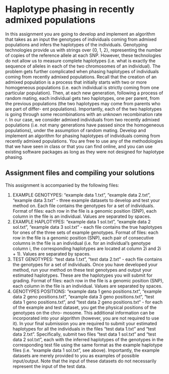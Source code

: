 # Haplotype phasing in recently admixed populations
In this assignment you are going to develop and implement an algorithm that takes as an input the genotypes of individuals coming from admixed populations and infers the haplotypes of the individuals.
Genotyping technologies provide us with strings over {0, 1, 2}, representing the number of copies of the reference allele at each SNP. However, these technologies do not allow us to measure complete haplotypes (i.e. what is exactly the sequence of alleles in each of the two chromosomes of an individual). The problem gets further complicated when phasing haplotypes of individuals coming from recently admixed populations.
Recall that the creation of an admixed population is a process that initially starts with two or more homogeneous populations (i.e. each individual is strictly coming from one particular population). Then, at each new generation, following a process of random mating, each individual gets two haplotypes, one per parent, from the previous populations (the two haplotypes may come from parents who are part of differ- ent populations). Importantly, each of the two haplotypes is going through some recombinations with an unknown recombination rate r. In our case, we consider admixed individuals from two recently admixed populations (i.e. not many generations have passed since the homogeneous populations), under the assumption of random mating.
Develop and implement an algorithm for phasing haplotypes of individuals coming from recently admixed populations. You are free to use any of the methodologies that we have seen in class or that you can find online, and you can use existing software packages as long as they were not designed for haplotype phasing.

## Assignment files and compiling your solutions
This assignment is accompanied by the following files:
1. EXAMPLE GENOTYPES: “example data 1.txt”, “example data 2.txt”, “example data 3.txt” - three example datasets to develop and test your method on. Each file contains the genotypes for a set of individuals. Format of files: each row in the file is a genomic position (SNP), each column in the file is an individual. Values are separated by spaces.
2. EXAMPLE HAPLOTYPES: “example data 1 sol.txt”, “example data 2 sol.txt”, “example data 3 sol.txt” - each file contains the true haplotypes for ones of the three sets of example genotypes. Format of files: each row in the file is a genomic position (SNP), each pair of consecutive columns in the file is an individual (i.e. for an individual’s genotype column i, the corresponding haplotypes are located at column 2i and 2i + 1). Values are separated by spaces.
3. TEST GENOTYPES: “test data 1.txt”, “test data 2.txt” - each file contains the genotypes for a set of individuals. Once you have developed your method, run your method on these test genotypes and output your estimated haplotypes. These are the haplotypes you will submit for grading. Format of files: each row in the file is a genomic position (SNP), each column in the file is an individual. Values are separated by spaces.
4. GENOTYPES POSITIONS: “example data 1 geno positions.txt“, “example data 2 geno positions.txt“, “example data 3 geno positions.txt“, “test data 1 geno positions.txt“, and “test data 2 geno positions.txt“ - for each of the example and test dataset, you get the physical positions of the genotypes on the chro- mosome. This additional information can be incorporated into your algorithm (however, you are not required to use it).
In your final submission you are required to submit your estimated haplotypes for all the individuals in the files “test data 1.txt” and “test data 2.txt”. Specifically, submit two files “test data 1 sol.txt” and “test data 2 sol.txt”, each with the inferred haplotypes of the genotypes in the corresponding test file using the same format as the example haplotype files (i.e. “example data 1 sol.txt”, see above).
Importantly, the example datasets are merely provided to you as examples of possible input/output. Note that the input of these datasets do not necessarily represent the input of the test data.
